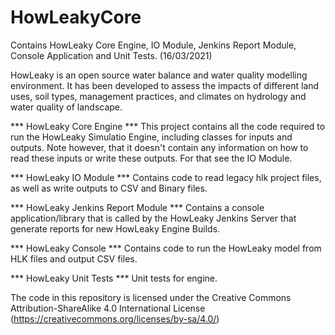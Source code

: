 # HowLeakyCore #
 Contains HowLeaky Core Engine, IO Module, Jenkins Report Module, Console Application and Unit Tests. (16/03/2021)
 
 HowLeaky is an open source water balance and water quality modelling environment. It has been developed to assess the impacts of different land uses, soil types, management practices, and climates on hydrology and water quality of landscape.
  
 *** HowLeaky Core Engine ***
 This project contains all the code required to run the HowLeaky Simulatio Engine, including classes for inputs and outputs. Note however, that it doesn't contain any information on how to read these inputs or write these outputs. For that see the IO Module.
  
 *** HowLeaky IO Module ***
 Contains code to read legacy hlk project files, as well as write outputs to CSV and Binary files.
 
 *** HowLeaky Jenkins Report Module ***
 Contains a console application/library that is called by the HowLeaky Jenkins Server that generate reports for new HowLeaky Engine Builds.
 
  *** HowLeaky Console ***
 Contains code to run the HowLeaky model from HLK files and output CSV files.
 
 *** HowLeaky Unit Tests ***
 Unit tests for engine.
 
The code in this repository is licensed under the Creative Commons Attribution-ShareAlike 4.0 International License (https://creativecommons.org/licenses/by-sa/4.0/)


